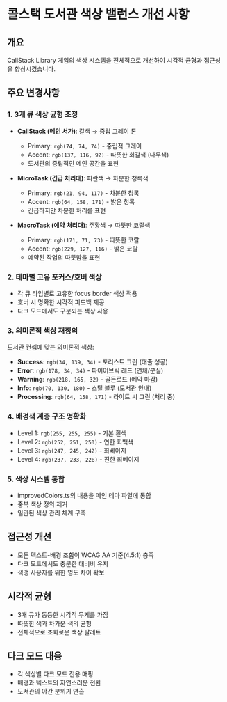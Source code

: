 # 콜스택 도서관 색상 밸런스 개선 사항

## 개요
CallStack Library 게임의 색상 시스템을 전체적으로 개선하여 시각적 균형과 접근성을 향상시켰습니다.

## 주요 변경사항

### 1. 3개 큐 색상 균형 조정
- **CallStack (메인 서가)**: 갈색 → 중립 그레이 톤
  - Primary: `rgb(74, 74, 74)` - 중립적 그레이
  - Accent: `rgb(137, 116, 92)` - 따뜻한 회갈색 (나무색)
  - 도서관의 중립적인 메인 공간을 표현

- **MicroTask (긴급 처리대)**: 파란색 → 차분한 청록색
  - Primary: `rgb(21, 94, 117)` - 차분한 청록
  - Accent: `rgb(64, 158, 171)` - 밝은 청록
  - 긴급하지만 차분한 처리를 표현

- **MacroTask (예약 처리대)**: 주황색 → 따뜻한 코랄색
  - Primary: `rgb(171, 71, 73)` - 따뜻한 코랄
  - Accent: `rgb(229, 127, 116)` - 밝은 코랄  
  - 예약된 작업의 따뜻함을 표현

### 2. 테마별 고유 포커스/호버 색상
- 각 큐 타입별로 고유한 focus border 색상 적용
- 호버 시 명확한 시각적 피드백 제공
- 다크 모드에서도 구분되는 색상 사용

### 3. 의미론적 색상 재정의
도서관 컨셉에 맞는 의미론적 색상:
- **Success**: `rgb(34, 139, 34)` - 포리스트 그린 (대출 성공)
- **Error**: `rgb(178, 34, 34)` - 파이어브릭 레드 (연체/분실)
- **Warning**: `rgb(218, 165, 32)` - 골든로드 (예약 마감)
- **Info**: `rgb(70, 130, 180)` - 스틸 블루 (도서관 안내)
- **Processing**: `rgb(64, 158, 171)` - 라이트 씨 그린 (처리 중)

### 4. 배경색 계층 구조 명확화
- Level 1: `rgb(255, 255, 255)` - 기본 흰색
- Level 2: `rgb(252, 251, 250)` - 연한 회백색
- Level 3: `rgb(247, 245, 242)` - 회베이지
- Level 4: `rgb(237, 233, 228)` - 진한 회베이지

### 5. 색상 시스템 통합
- improvedColors.ts의 내용을 메인 테마 파일에 통합
- 중복 색상 정의 제거
- 일관된 색상 관리 체계 구축

## 접근성 개선
- 모든 텍스트-배경 조합이 WCAG AA 기준(4.5:1) 충족
- 다크 모드에서도 충분한 대비비 유지
- 색맹 사용자를 위한 명도 차이 확보

## 시각적 균형
- 3개 큐가 동등한 시각적 무게를 가짐
- 따뜻한 색과 차가운 색의 균형
- 전체적으로 조화로운 색상 팔레트

## 다크 모드 대응
- 각 색상별 다크 모드 전용 매핑
- 배경과 텍스트의 자연스러운 전환
- 도서관의 야간 분위기 연출